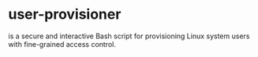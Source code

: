 # user-provisioner
is a secure and interactive Bash script for provisioning Linux system users with fine-grained access control.
